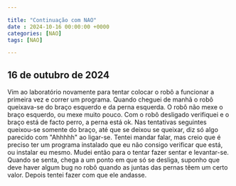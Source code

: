 ```yaml
---

title: "Continuação com NAO"
date : 2024-10-16 00:00:00 +0000
categories: [NAO]
tags: [NAO]

---
```


## 16 de outubro de 2024

Vim ao laboratório novamente para tentar colocar o robô a funcionar a primeira vez e correr um programa.
Quando cheguei de manhã o robô queixava-se do braço esquerdo e da perna esquerda.
O robô não mexe o braço esquerdo, ou mexe muito pouco. 
Com o robô desligado verifiquei e o braço está de facto perro, a perna está ok.
Nas tentativas seguintes queixou-se somente do braço, até que se deixou se queixar, diz só algo parecido com "Ahhhhh" ao ligar-se.
Tentei mandar falar, mas creio que é preciso ter um programa instalado que eu não consigo verificar que está, ou instalar eu mesmo.
Mudei então para o tentar fazer sentar e levantar-se.
Quando se senta, chega a um ponto em que só se desliga, suponho que deve haver algum bug no robô quando as juntas das pernas têem um certo valor.
Depois tentei fazer com que ele andasse.


